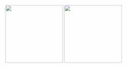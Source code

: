 <img src="https://github-readme-stats.vercel.app/api?username=zzy-ac" alt="" height="180px"> <img src="https://github-readme-stats.vercel.app/api/top-langs/?username=zzy-ac" alt="" height="180px">
